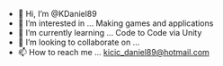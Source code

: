 - 👋 Hi, I’m @KDaniel89
- 👀 I’m interested in ... Making games and applications
- 🌱 I’m currently learning ... Code to Code via Unity
- 💞️ I’m looking to collaborate on ...
- 📫 How to reach me ... kicic_daniel89@hotmail.com

<!---
KDaniel89/KDaniel89 is a ✨ special ✨ repository because its `README.md` (this file) appears on your GitHub profile.
You can click the Preview link to take a look at your changes.
--->

